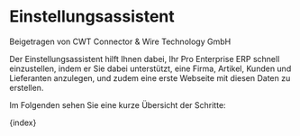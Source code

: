 # Einstellungsassistent
<span class="text-muted contributed-by">Beigetragen von CWT Connector & Wire Technology GmbH</span>

Der Einstellungsassistent hilft Ihnen dabei, Ihr Pro Enterprise ERP schnell einzustellen, indem er Sie dabei unterstützt, eine Firma, Artikel, Kunden und Lieferanten anzulegen, und zudem eine erste Webseite mit diesen Daten zu erstellen.

Im Folgenden sehen Sie eine kurze Übersicht der Schritte:

{index}
